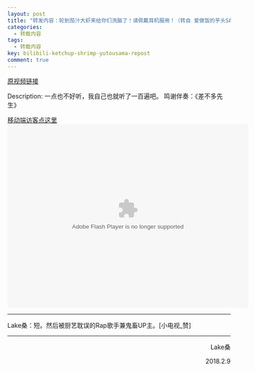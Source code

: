 ```yaml
---
layout: post
title: "转发内容：轮到茄汁大虾来给你们洗脑了！请佩戴耳机服用！（转自 爱做饭的芋头SAMA）"
categories:
  - 转载内容
tags:
  - 转载内容
key: bilibili-ketchup-shrimp-yutousama-repost
comment: true
---
```

[原视频链接](https://www.bilibili.com/video/av19346942/)  

Description: 一点也不好听，我自己也就听了一百遍吧。 鸣谢伴奏：《差不多先生》  

[移动端访客点这里](https://www.bilibili.com/video/av19346942/)  
<embed height="415" width="544" quality="high" allowfullscreen="true" type="application/x-shockwave-flash" src="//static.hdslb.com/miniloader.swf" flashvars="aid=19346942&page=1" pluginspage="//www.adobe.com/shockwave/download/download.cgi?P1_Prod_Version=ShockwaveFlash" />
<!--more-->
<hr />
Lake桑：短。然后被厨艺耽误的Rap歌手兼鬼畜UP主。[小电视_赞]
<hr />
<p style="text-align:right;">Lake桑</p>
<p style="text-align:right;">2018.2.9</p>